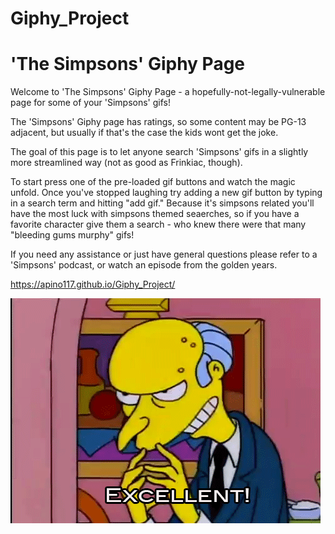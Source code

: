 # Giphy_Project

# 'The Simpsons' Giphy Page

Welcome to 'The Simpsons' Giphy Page - a hopefully-not-legally-vulnerable page for some of your 'Simpsons' gifs! 

The 'Simpsons' Giphy page has ratings, so some content may be PG-13 adjacent, but usually if that's the case the kids wont get the joke.  

The goal of this page is to let anyone search 'Simpsons' gifs in a slightly more streamlined way (not as good as Frinkiac, though).

To start press one of the pre-loaded gif buttons and watch the magic unfold. Once you've stopped laughing try adding a new gif button by typing in a search term and hitting "add gif." Because it's simpsons related you'll have the most luck with simpsons themed seaerches, so if you have a favorite character give them a search - who knew there were that many "bleeding gums murphy" gifs!

If you need any assistance or just have general questions please refer to a 'Simpsons' podcast, or watch an episode from the golden years.

https://apino117.github.io/Giphy_Project/

![Burns_Excellent_Gif](assets/images/burns_excellent.gif) 